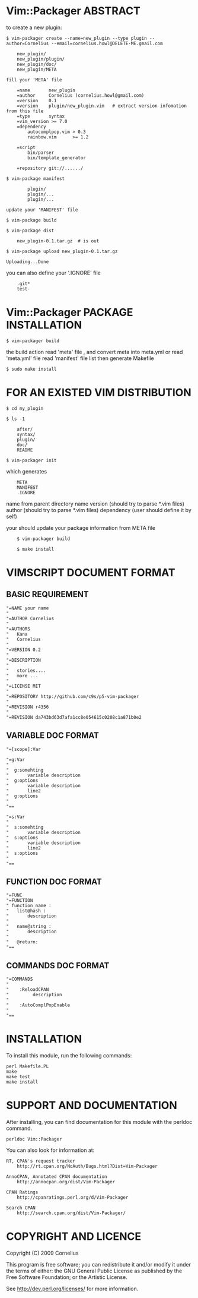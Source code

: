 Vim::Packager ABSTRACT
=======================

to create a new plugin:

    $ vim-packager create --name=new_plugin --type plugin --author=Cornelius --email=cornelius.howl@DELETE-ME.gmail.com

        new_plugin/
        new_plugin/plugin/
        new_plugin/doc/
        new_plugin/META

    fill your 'META' file

        =name       new_plugin
        =author     Cornelius (cornelius.howl@gmail.com)
        =version    0.1
        =version    plugin/new_plugin.vim   # extract version infomation from this file
        =type       syntax
        =vim_version >= 7.0
        =dependency
            autocomplpop.vim > 0.3
            rainbow.vim      >= 1.2

        =script
            bin/parser
            bin/template_generator

        =repository git://....../

    $ vim-package manifest

            plugin/
            plugin/...
            plugin/...

    update your 'MANIFEST' file

    $ vim-package build

    $ vim-package dist

        new_plugin-0.1.tar.gz  # is out

    $ vim-package upload new_plugin-0.1.tar.gz

    Uploading...Done

you can also define your '.IGNORE' file

        .git*
        test-

Vim::Packager PACKAGE INSTALLATION
==================================

    $ vim-packager build

the build action
    read 'meta' file , and convert meta into meta.yml
    or read 'meta.yml' file
read 'manifest' file list
then generate Makefile

    $ sudo make install

FOR AN EXISTED VIM DISTRIBUTION
===============================

    $ cd my_plugin

    $ ls -1

        after/
        syntax/
        plugin/
        doc/
        README

    $ vim-packager init

which generates

        META
        MANIFEST
        .IGNORE

name from parent directory name
version (should try to parse \*.vim files)
author  (should try to parse \*.vim files)
dependency (user should define it by self)

your should update your package information from META file

        $ vim-packager build 

        $ make install

VIMSCRIPT DOCUMENT FORMAT
=========================

BASIC REQUIREMENT
-----------------

    "=NAME your name
    "
    "=AUTHOR Cornelius
    "
    "=AUTHORS
    "   Kana
    "   Cornelius 
    "
    "=VERSION 0.2
    "
    "=DESCRIPTION
    "
    "   stories....
    "   more ...
    "
    "=LICENSE MIT
    "
    "=REPOSITORY http://github.com/c9s/p5-vim-packager
    "
    "=REVISION r4356
    "
    "=REVISION da743bd63d7afa1cc8e054615c0208c1a871b0e2

VARIABLE DOC FORMAT
----------------------

    "=[scope]:Var

    "=g:Var
    "
    "  g:somehting
    "       variable description
    "  g:options   
    "       variable description
    "       line2
    "  g:options
    "
    "==

    "=s:Var 
    "
    "  s:somehting
    "       variable description
    "  s:options   
    "       variable description
    "       line2
    "  s:options
    "
    "==

FUNCTION DOC FORMAT
-------------------

    "=FUNC
    "=FUNCTION
    " function_name :
    "   list@hash :
    "       description
    "
    "   name@string :
    "       description
    "   
    "   @return: 
    "==

COMMANDS DOC FORMAT
--------------------

    "=COMMANDS
    "   
    "    :ReloadCPAN
    "         description
    "
    "    :AutoComplPopEnable
    "
    "==

INSTALLATION
=========================

To install this module, run the following commands:

	perl Makefile.PL
	make
	make test
	make install

SUPPORT AND DOCUMENTATION
=========================

After installing, you can find documentation for this module with the
perldoc command.

    perldoc Vim::Packager

You can also look for information at:

    RT, CPAN's request tracker
        http://rt.cpan.org/NoAuth/Bugs.html?Dist=Vim-Packager

    AnnoCPAN, Annotated CPAN documentation
        http://annocpan.org/dist/Vim-Packager

    CPAN Ratings
        http://cpanratings.perl.org/d/Vim-Packager

    Search CPAN
        http://search.cpan.org/dist/Vim-Packager/


COPYRIGHT AND LICENCE
=====================

Copyright (C) 2009 Cornelius

This program is free software; you can redistribute it and/or modify it
under the terms of either: the GNU General Public License as published
by the Free Software Foundation; or the Artistic License.

See http://dev.perl.org/licenses/ for more information.
